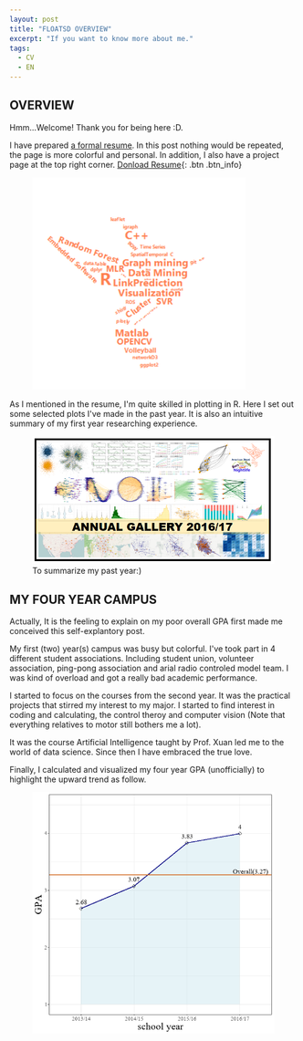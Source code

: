 ```yaml
---
layout: post
title: "FLOATSD OVERVIEW"
excerpt: "If you want to know more about me."
tags:
  - CV
  - EN
---
```


## OVERVIEW

Hmm...Welcome! Thank you for being here :D.

I have prepared [a formal resume](https://github.com/floatSDSDS/floatsdsds.github.io/raw/master/_data/Lu%20Fan%20DM.pdf). In this post nothing would be repeated, the page is more colorful and personal. In addition, I also have a project page at the top right corner. [Donload Resume](https://github.com/floatSDSDS/floatsdsds.github.io/raw/master/_data/Lu%20Fan%20DM.pdf){: .btn .btn_info}

<figure>
	<a href="https://raw.githubusercontent.com/floatSDSDS/floatsdsds.github.io/master/images/WC6.png"><img src="https://raw.githubusercontent.com/floatSDSDS/floatsdsds.github.io/master/images/WC6.png"></a>
</figure>

As I mentioned in the resume, I'm quite skilled in plotting in R. Here I set out some selected plots I've made in the past year. It is also an intuitive summary of my first year researching experience.

<figure>
	<a href="https://raw.githubusercontent.com/floatSDSDS/floatsdsds.github.io/master/images/annualSummary1617.png"><img src="https://raw.githubusercontent.com/floatSDSDS/floatsdsds.github.io/master/images/annualSummary1617.png"></a>
	<figcaption>To summarize my past year:)</figcaption>
</figure>

## MY FOUR YEAR CAMPUS

Actually, It is the feeling to explain on my poor overall GPA first made me conceived this self-explantory post.

My first (two) year(s) campus was busy but colorful. I've took part in 4 different student associations. Including student union, volunteer association, ping-pong association and arial radio controled model team. I was kind of overload and got a really bad academic performance.

I started to focus on the courses from the second year. It was the practical projects that stirred my interest to my major. I started to find interest in coding and calculating, the control theroy and computer vision (Note that everything relatives to motor still bothers me a lot).

It was the course Artificial Intelligence taught by Prof. Xuan led me to the world of data science. Since then I have embraced the true love.

Finally, I calculated and visualized my four year GPA (unofficially) to highlight the upward trend as follow.

<figure>
	<a href="https://raw.githubusercontent.com/floatSDSDS/floatsdsds.github.io/47b77f8c9b7441d6ed2b120b0574ad058a01c1a5/images/GPATrend.png"><img src="https://raw.githubusercontent.com/floatSDSDS/floatsdsds.github.io/47b77f8c9b7441d6ed2b120b0574ad058a01c1a5/images/GPATrend.png"></a>
</figure>
